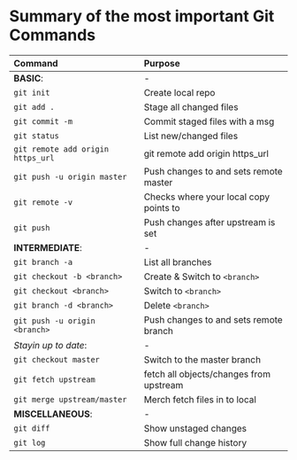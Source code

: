 # Summary of the most important Git Commands

| Command                           | Purpose                                 |
| :-------------------------------- | :-------------------------------------- |
| **BASIC**:                        | -                                       |
| `git init`                        | Create local repo                       |
| `git add .`                       | Stage all changed files                 |
| `git commit -m`                   | Commit staged files with a msg          |
| `git status`                      | List new/changed files                  |
| `git remote add origin https_url` | git remote add origin https_url         |
| `git push -u origin master`       | Push changes to and sets remote master  |
| `git remote -v`                   | Checks where your local copy points to  |
| `git push`                        | Push changes after upstream is set      |
| **INTERMEDIATE**:                 | -                                       |
| `git branch -a`                   | List all branches                       |
| `git checkout -b <branch>`        | Create & Switch to `<branch>`           |
| `git checkout <branch>`           | Switch to `<branch>`                    |
| `git branch -d <branch>`          | Delete `<branch>`                       |
| `git push -u origin <branch>`     | Push changes to and sets remote branch  |
| _Stayin up to date_:              | -                                       |
| `git checkout master`             | Switch to the master branch             |
| `git fetch upstream`              | fetch all objects/changes from upstream |
| `git merge upstream/master`       | Merch fetch files in to local           |
| **MISCELLANEOUS**:                | -                                       |
| `git diff`                        | Show unstaged changes                   |
| `git log`                         | Show full change history                |
